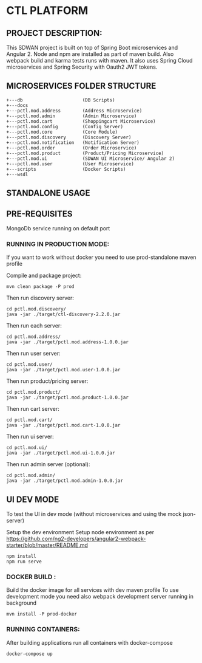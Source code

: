 # CTL PLATFORM


## PROJECT DESCRIPTION:

This SDWAN project is built on top of Spring Boot microservices and Angular 2.
Node and npm are installed as part of maven build. Also webpack build and karma tests runs with maven.
It also uses Spring Cloud microservices and Spring Security with Oauth2 JWT tokens.


## MICROSERVICES FOLDER STRUCTURE
```
+---db				        (DB Scripts)
+---docs
+---pctl.mod.address		(Address Microservice)
+---pctl.mod.admin		    (Admin Microservice)
+---pctl.mod.cart		    (Shoppingcart Microservice)
+---pctl.mod.config		    (Config Server)
+---pctl.mod.core		    (Core Module)
+---pctl.mod.discovery		(Discovery Server)
+---pctl.mod.notification	(Notification Server)
+---pctl.mod.order		    (Order Microservice)
+---pctl.mod.product		(Product/Pricing Microservice)
+---pctl.mod.ui			    (SDWAN UI Microservice/ Angular 2)
+---pctl.mod.user		    (User Microservice)
+---scripts			        (Docker Scripts)
+---wsdl
```
## STANDALONE USAGE 

## PRE-REQUISITES
MongoDb service running on default port

### RUNNING IN PRODUCTION MODE:

If you want to work without docker you need to use prod-standalone maven profile

Compile and package project:
```
mvn clean package -P prod
```

Then run discovery server:
```
cd pctl.mod.discovery/
java -jar ./target/ctl-discovery-2.2.0.jar
```

Then run each server:
```
cd pctl.mod.address/
java -jar ./target/pctl.mod.address-1.0.0.jar
```

Then run user server:
```
cd pctl.mod.user/
java -jar ./target/pctl.mod.user-1.0.0.jar
```

Then run product/pricing server:
```
cd pctl.mod.product/
java -jar ./target/pctl.mod.product-1.0.0.jar
```

Then run cart server:
```
cd pctl.mod.cart/
java -jar ./target/pctl.mod.cart-1.0.0.jar
```

Then run ui server:
```
cd pctl.mod.ui/
java -jar ./target/pctl.mod.ui-1.0.0.jar
```


Then run admin server (optional):
```
cd pctl.mod.admin/
java -jar ./target/pctl.mod.admin-1.0.0.jar
```

## UI DEV MODE

To test the UI in dev mode (without microservices and using the mock json-server)

Setup the dev environment
Setup node environment as per https://github.com/ng2-developers/angular2-webpack-starter/blob/master/README.md 

```
npm install
npm run serve
```


### DOCKER BUILD :

Build the docker image for all services with dev maven profile
To use development mode you need also webpack development server running in background

```
mvn install -P prod-docker
```

### RUNNING CONTAINERS:

After building applications run all containers with docker-compose

```
docker-compose up
```
